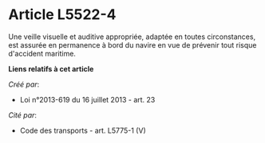 # Article L5522-4

Une veille visuelle et auditive appropriée, adaptée en toutes circonstances, est assurée en permanence à bord du navire en
vue de prévenir tout risque d'accident maritime.

**Liens relatifs à cet article**

_Créé par_:

  - Loi n°2013-619 du 16 juillet 2013 - art. 23

_Cité par_:

  - Code des transports - art. L5775-1 (V)
